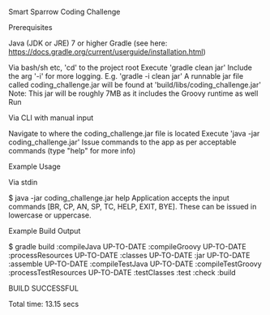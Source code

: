 Smart Sparrow Coding Challenge

Prerequisites

Java (JDK or JRE) 7 or higher
Gradle (see here: https://docs.gradle.org/current/userguide/installation.html)

Via bash/sh etc, 'cd' to the project root
Execute 'gradle clean jar'
Include the arg '-i' for more logging. E.g. 'gradle -i clean jar'
A runnable jar file called coding_challenge.jar will be found at 'build/libs/coding_challenge.jar'
Note: This jar will be roughly 7MB as it includes the Groovy runtime as well
Run

Via CLI with manual input

Navigate to where the coding_challenge.jar file is located
Execute 'java -jar coding_challenge.jar'
Issue commands to the app as per acceptable commands (type "help" for more info)

Example Usage

Via stdin

$ java -jar coding_challenge.jar
help
Application accepts the input commands [BR, CP, AN, SP, TC, HELP, EXIT, BYE].
These can be issued in lowercase or uppercase.


Example Build Output

$ gradle build
  :compileJava UP-TO-DATE
  :compileGroovy UP-TO-DATE
  :processResources UP-TO-DATE
  :classes UP-TO-DATE
  :jar UP-TO-DATE
  :assemble UP-TO-DATE
  :compileTestJava UP-TO-DATE
  :compileTestGroovy
  :processTestResources UP-TO-DATE
  :testClasses
  :test
  :check
  :build

BUILD SUCCESSFUL

Total time: 13.15 secs
